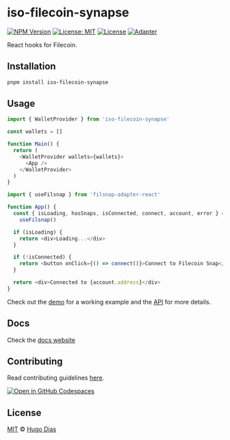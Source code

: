 # iso-filecoin-synapse

[![NPM Version](https://img.shields.io/npm/v/iso-filecoin-synapse.svg)](https://www.npmjs.com/package/iso-filecoin-synapse)
[![License: MIT](https://img.shields.io/badge/License-MIT-yellow.svg)](https://opensource.org/licenses/MIT)
[![License](https://img.shields.io/badge/License-Apache%202.0-blue.svg)](https://opensource.org/licenses/Apache-2.0)
[![Adapter](https://github.com/filecoin-project/filsnap/actions/workflows/iso-filecoin-synapse.yml/badge.svg)](https://github.com/filecoin-project/filsnap/actions/workflows/iso-filecoin-synapse.yml)

React hooks for Filecoin.

## Installation

```bash
pnpm install iso-filecoin-synapse
```

## Usage

```js
import { WalletProvider } from 'iso-filecoin-synapse'

const wallets = []

function Main() {
  return (
    <WalletProvider wallets={wallets}>
      <App />
    </WalletProvider>
  )
}
```

```js
import { useFilsnap } from 'filsnap-adapter-react'

function App() {
  const { isLoading, hasSnaps, isConnected, connect, account, error } =
    useFilsnap()

  if (isLoading) {
    return <div>Loading...</div>
  }

  if (!isConnected) {
    return <button onClick={() => connect()}>Connect to Filecoin Snap</button>
  }

  return <div>Connected to {account.address}</div>
}
```

Check out the [demo](../../examples/demo) for a working example and the [API](https://filecoin-project.github.io/filsnap/modules/filsnap_adapter_synapse.html) for more details.

## Docs

Check the [docs website](https://hugomrdias.github.io/filecoin)

## Contributing

Read contributing guidelines [here](../../.github/CONTRIBUTING.md).

[![Open in GitHub Codespaces](https://github.com/codespaces/badge.svg)](https://codespaces.new/hugomrdias/filecoin)

## License

[MIT](../../license) © [Hugo Dias](http://hugodias.me)
